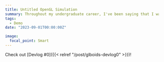 ```yaml
---
title: Untitled OpenGL Simulation
summary: Throughout my undergraduate career, I've been saying that I wanted to multithread something in games. Again, hello world, MULTITHREADING BOIDS! And among other things
tags:
  - Demo
date: "2023-09-01T00:00:00Z"

image:
  focal_point: Smart
---
```

Check out [Devlog #0]({{< relref "/post/glboids-devlog0" >}})!